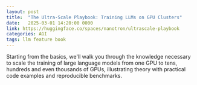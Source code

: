 ```yaml
---
layout: post
title:  "The Ultra-Scale Playbook: Training LLMs on GPU Clusters"
date:   2025-03-01 14:20:00 0000
link: https://huggingface.co/spaces/nanotron/ultrascale-playbook
categories: AGI
tags: llm feature book 
---
```


Starting from the basics, we'll walk you through the knowledge necessary to scale the training of large language models from one GPU to tens, hundreds and even thousands of GPUs, illustrating theory with practical code examples and reproducible benchmarks.